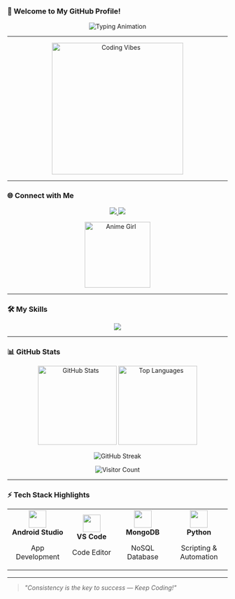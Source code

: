 ### 👋 Welcome to My GitHub Profile!

<p align="center">
  <img src="https://readme-typing-svg.herokuapp.com?font=Fira+Code&size=26&pause=1000&color=FF6347&center=true&vCenter=true&width=600&lines=Hey+there!+I'm+Akshay.;A+Passionate+18-year-old+Coder+from+India.;I+love+Coding%2C+Gaming+and+Music.;Welcome+to+my+Creative+Space!+💻🎮🎧" alt="Typing Animation" />
</p>

---

<p align="center">
  <img src="https://media.giphy.com/media/qgQUggAC3Pfv687qPC/giphy.gif" width="300" alt="Coding Vibes" />
</p>

---

### 🌐 Connect with Me

<p align="center">
  <a href="https://t.me/Fakeshingami" target="_blank">
    <img src="https://img.shields.io/badge/Telegram-1b77FF?style=for-the-badge&logo=telegram&logoColor=white" />
  </a>
  <a href="https://instagram.com/a_kshay904" target="_blank">
    <img src="https://img.shields.io/badge/Instagram-E4405F?style=for-the-badge&logo=instagram&logoColor=white" />
  </a>
</p>

<p align="center">
  <img src="assets/rem-chuunibyou-anime.gif" width="150" alt="Anime Girl" />
</p>

---

### 🛠️ My Skills

<p align="center">
  <img src="https://skillicons.dev/icons?i=html, css, js, python, vscode, mongodb, git, github" />
</p>

---

### 📊 GitHub Stats

<p align="center">
  <img src="https://github-readme-stats.vercel.app/api?username=ultroi&show_icons=true&theme=radical&hide_border=true" height="180" alt="GitHub Stats" />
  <img src="https://github-readme-stats.vercel.app/api/top-langs/?username=ultroi&layout=compact&theme=radical&hide_border=true&hide=css" height="180" alt="Top Languages" />
</p>

<p align="center">
  <img src="https://github-readme-streak-stats.herokuapp.com/?user=ultroi&theme=radical&hide_border=true" alt="GitHub Streak" />
</p>

<p align="center">
  <img src="https://visitor-badge.laobi.icu/badge?page_id=ultroi" alt="Visitor Count" />
</p>

---

### ⚡ Tech Stack Highlights

<table align="center">
  <tr>
    <td align="center" width="150">
      <img src="https://skillicons.dev/icons?i=androidstudio" width="40" />
      <br /><b>Android Studio</b>
      <p>App Development</p>
    </td>
    <td align="center" width="150">
      <img src="https://skillicons.dev/icons?i=vscode" width="40" />
      <br /><b>VS Code</b>
      <p>Code Editor</p>
    </td>
    <td align="center" width="150">
      <img src="https://skillicons.dev/icons?i=mongodb" width="40" />
      <br /><b>MongoDB</b>
      <p>NoSQL Database</p>
    </td>
    <td align="center" width="150">
      <img src="https://skillicons.dev/icons?i=python" width="40" />
      <br /><b>Python</b>
      <p>Scripting & Automation</p>
    </td>
  </tr>
</table>

---

> _"Consistency is the key to success — Keep Coding!"_

